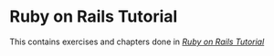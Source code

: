 # Ruby on Rails Tutorial

This contains exercises and chapters done in
[*Ruby on Rails Tutorial*](http://www.railstutorial.org/)
